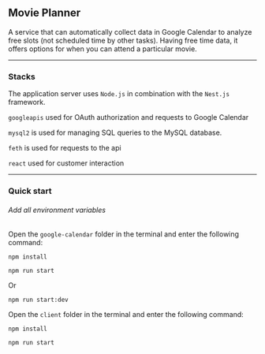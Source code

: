 ## Movie Planner

A service that can automatically collect data in Google Calendar to analyze free slots (not scheduled time by other tasks).
Having free time data, it offers options for when you can attend a particular movie.

---

### Stacks

The application server uses `Node.js` in combination with the `Nest.js` framework.

`googleapis` used for OAuth authorization and requests to Google Calendar

`mysql2` is used for managing SQL queries to the MySQL database.

`feth` is used for requests to the api

`react` used for customer interaction

---

### Quick start

###### Add all environment variables

Open the `google-calendar` folder in the terminal and enter the following command:

```JS
npm install
```

```JS
npm run start
```

Or

```JS
npm run start:dev
```

Open the `client` folder in the terminal and enter the following command:

```JS
npm install
```

```JS
npm run start
```

